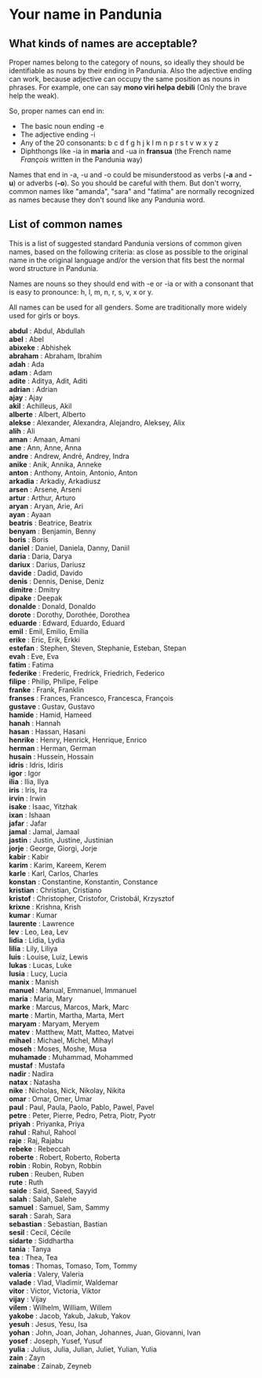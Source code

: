 # Your name in Pandunia

## What kinds of names are acceptable?

Proper names belong to the category of nouns, so ideally they should be identifiable as nouns by their ending in Pandunia.
Also the adjective ending can work, because adjective can occupy the same position as nouns in phrases.
For example, one can say **mono viri helpa debili** (Only the brave help the weak).

So, proper names can end in:

- The basic noun ending -e
- The adjective ending -i
- Any of the 20 consonants: b c d f g h j k l m n p r s t v w x y z
- Diphthongs like -ia in **maria** and -ua in **fransua**
  (the French name _François_ written in the Pandunia way)

Names that end in -a, -u and -o could be misunderstood as verbs (**-a** and **-u**) or adverbs (**-o**).
So you should be careful with them.
But don't worry, common names like "amanda", "sara" and "fatima" are normally recognized as names
because they don't sound like any Pandunia word.


## List of common names

This is a list of suggested standard Pandunia versions of common
given names, based on the following criteria: as close as possible
to the original name in the original language and/or the version
that fits best the normal word structure in Pandunia.

Names are nouns so they should end with -e or -ia or with a consonant
that is easy to pronounce: h, l, m, n, r, s, v, x or y.

All names can be used for all genders. Some are traditionally more
widely used for girls or boys.

**abdul** : Abdul, Abdullah  
**abel** : Abel  
**abixeke** : Abhishek  
**abraham** : Abraham, Ibrahim  
**adah** : Ada  
**adam** : Adam  
**adite** : Aditya, Adit, Aditi  
**adrian** : Adrian  
**ajay** : Ajay  
**akil** : Achilleus, Akil  
**alberte** : Albert, Alberto  
**alekse** : Alexander, Alexandra, Alejandro, Aleksey, Alix  
**alih** : Ali  
**aman** : Amaan, Amani  
**ane** : Ann, Anne, Anna  
**andre** : Andrew, André, Andrey, Indra  
**anike** : Anik, Annika, Anneke  
**anton** : Anthony, Antoin, Antonio, Anton  
**arkadia** : Arkadiy, Arkadiusz  
**arsen** : Arsene, Arseni  
**artur** : Arthur, Arturo  
**aryan** : Aryan, Arie, Ari  
**ayan** : Ayaan  
**beatris** : Beatrice, Beatrix  
**benyam** : Benjamin, Benny  
**boris** : Boris  
**daniel** : Daniel, Daniela, Danny, Daniil  
**daria** : Daria, Darya  
**dariux** : Darius, Dariusz  
**davide** : Dadid, Davido  
**denis** : Dennis, Denise, Deniz  
**dimitre** : Dmitry  
**dipake** : Deepak  
**donalde** : Donald, Donaldo  
**dorote** : Dorothy, Dorothée, Dorothea  
**eduarde** : Edward, Eduardo, Eduard  
**emil** : Emil, Emilio, Emilia  
**erike** : Eric, Erik, Erkki  
**estefan** : Stephen, Steven, Stephanie, Esteban, Stepan  
**evah** : Eve, Eva  
**fatim** : Fatima  
**federike** : Frederic, Fredrick, Friedrich, Federico  
**filipe** : Philip, Philipe, Felipe  
**franke** : Frank, Franklin  
**franses** : Frances, Francesco, Francesca, François  
**gustave** : Gustav, Gustavo  
**hamide** : Hamid, Hameed  
**hanah** : Hannah  
**hasan** : Hassan, Hasani  
**henrike** : Henry, Henrick, Henrique, Enrico  
**herman** : Herman, German  
**husain** : Hussein, Hossain  
**idris** : Idris, Idiris  
**igor** : Igor  
**ilia** : Ilia, Ilya  
**iris** : Iris, Ira  
**irvin** : Irwin  
**isake** : Isaac, Yitzhak  
**ixan** : Ishaan  
**jafar** : Jafar  
**jamal** : Jamal, Jamaal  
**jastin** : Justin, Justine, Justinian  
**jorje** : George, Giorgi, Jorje  
**kabir** : Kabir  
**karim** : Karim, Kareem, Kerem  
**karle** : Karl, Carlos, Charles  
**konstan** : Constantine, Konstantin, Constance  
**kristian** : Christian, Cristiano  
**kristof** : Christopher, Cristofor, Cristobál, Krzysztof  
**krixne** : Krishna, Krish  
**kumar** : Kumar  
**laurente** : Lawrence  
**lev** : Leo, Lea, Lev  
**lidia** : Lidia, Lydia  
**lilia** : Lily, Liliya  
**luis** : Louise, Luiz, Lewis  
**lukas** : Lucas, Luke  
**lusia** : Lucy, Lucia  
**manix** : Manish  
**manuel** : Manual, Emmanuel, Immanuel  
**maria** : Maria, Mary  
**marke** : Marcus, Marcos, Mark, Marc  
**marte** : Martin, Martha, Marta, Mert  
**maryam** : Maryam, Meryem  
**matev** : Matthew, Matt, Matteo, Matvei  
**mihael** : Michael, Michel, Mihayl  
**moseh** : Moses, Moshe, Musa  
**muhamade** : Muhammad, Mohammed  
**mustaf** : Mustafa  
**nadir** : Nadira  
**natax** : Natasha  
**nike** : Nicholas, Nick, Nikolay, Nikita  
**omar** : Omar, Omer, Umar  
**paul** : Paul, Paula, Paolo, Pablo, Pawel, Pavel  
**petre** : Peter, Pierre, Pedro, Petra, Piotr, Pyotr  
**priyah** : Priyanka, Priya  
**rahul** : Rahul, Rahool  
**raje** : Raj, Rajabu  
**rebeke** : Rebeccah  
**roberte** : Robert, Roberto, Roberta  
**robin** : Robin, Robyn, Robbin  
**ruben** : Reuben, Ruben  
**rute** : Ruth  
**saide** : Said, Saeed, Sayyid  
**salah** : Salah, Salehe  
**samuel** : Samuel, Sam, Sammy  
**sarah** : Sarah, Sara  
**sebastian** : Sebastian, Bastian  
**sesil** : Cecil, Cécile  
**sidarte** : Siddhartha  
**tania** : Tanya  
**tea** : Thea, Tea  
**tomas** : Thomas, Tomaso, Tom, Tommy  
**valeria** : Valery, Valeria  
**valade** : Vlad, Vladimir, Waldemar  
**vitor** : Victor, Victoria, Viktor  
**vijay** : Vijay  
**vilem** : Wilhelm, William, Willem  
**yakobe** : Jacob, Yakub, Jakub, Yakov  
**yesuh** : Jesus, Yesu, Isa  
**yohan** : John, Joan, Johan, Johannes, Juan, Giovanni, Ivan  
**yosef** : Joseph, Yusef, Yusuf  
**yulia** : Julius, Julia, Julian, Juliet, Yulian, Yulia  
**zain** : Zayn  
**zainabe** : Zainab, Zeyneb  


